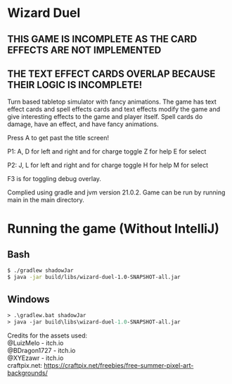 # Wizard Duel

## THIS GAME IS INCOMPLETE AS THE CARD EFFECTS ARE NOT IMPLEMENTED
## THE TEXT EFFECT CARDS OVERLAP BECAUSE THEIR LOGIC IS INCOMPLETE!

Turn based tabletop simulator with fancy animations. The game has text effect cards and spell effects cards and 
text effects modify the game and give interesting effects to the game and player itself.
Spell cards do damage, have an effect, and have fancy animations. 

Press A to get past the title screen!

P1:
A, D for left and right and for charge toggle
Z for help
E for select

P2:
J, L for left and right and for charge toggle
H for help
M for select

F3 is for toggling debug overlay.

Complied using gradle and jvm version 21.0.2. 
Game can be run by running main in the main directory.

# Running the game (Without IntelliJ)

## Bash

```sh
$ ./gradlew shadowJar
$ java -jar build/libs/wizard-duel-1.0-SNAPSHOT-all.jar
```

## Windows

```ps
> .\gradlew.bat shadowJar
> java -jar build\libs\wizard-duel-1.0-SNAPSHOT-all.jar
```

Credits for the assets used: \
@LuizMelo - itch.io \
@BDragon1727 - itch.io \
@XYEzawr - itch.io \
craftpix.net: https://craftpix.net/freebies/free-summer-pixel-art-backgrounds/
